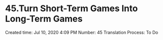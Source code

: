 # 45.Turn Short-Term Games Into Long-Term Games

Created time: Jul 10, 2020 4:09 PM
Number: 45
Translation Process: To Do